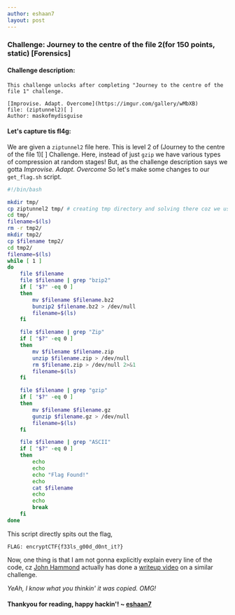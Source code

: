 ```yaml
---
author: eshaan7
layout: post
---
```



### Challenge: Journey to the centre of the file 2(for 150 points, static) [Forensics]

#### Challenge description: 
	
	This challenge unlocks after completing "Journey to the centre of the file 1" challenge.

	[Improvise. Adapt. Overcome](https://imgur.com/gallery/wMbXB)
	file: (ziptunnel2)[ ]
	Author: maskofmydisguise

#### Let's capture tis fl4g: 

We are given a `ziptunnel2` file here. This is level 2 of (Journey to the centre of the file 1)[ ] Challenge.
Here, instead of just `gzip` we have various types of compression at random stages!
But, as the challenge description says we gotta *Improvise. Adapt. Overcome*
So let's make some changes to our `get_flag.sh` script.

```bash
#!/bin/bash

mkdir tmp/
cp ziptunnel2 tmp/ # creating tmp directory and solving there coz we use `ls` to get filenames
cd tmp/
filename=$(ls)
rm -r tmp2/
mkdir tmp2/
cp $filename tmp2/
cd tmp2/
filename=$(ls)
while [ 1 ]
do
	file $filename
	file $filename | grep "bzip2"
	if [ "$?" -eq 0 ]
	then
		mv $filename $filename.bz2
		bunzip2 $filename.bz2 > /dev/null
		filename=$(ls)	
	fi

	file $filename | grep "Zip"
	if [ "$?" -eq 0 ]
	then
		mv $filename $filename.zip
		unzip $filename.zip > /dev/null
		rm $filename.zip > /dev/null 2>&1
		filename=$(ls)	
	fi

	file $filename | grep "gzip"
	if [ "$?" -eq 0 ]
	then
		mv $filename $filename.gz
		gunzip $filename.gz > /dev/null
		filename=$(ls)
	fi

	file $filename | grep "ASCII"
	if [ "$?" -eq 0 ]
	then
		echo 
		echo
		echo "Flag Found!"
		echo
		cat $filename
		echo
		echo
		break
	fi
done
```

This script directly spits out the flag, 

	FLAG: encryptCTF{f33ls_g00d_d0nt_it?}

Now, one thing is that I am not gonna explicitly explain every line of the code, cz <a href="https://www.youtube.com/user/RootOfTheNull">John Hammond</a> actually has done a <a href="https://www.youtube.com/watch?v=wRSwagjvSqU">writeup video</a> on a similar challenge.

*YeAh, I know what you thinkin' it was copied. OMG!*

#### Thankyou for reading, happy hackin'! ~ [eshaan7](https://eshaan7.cf/)
